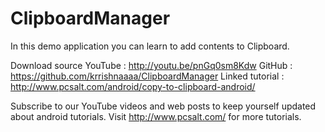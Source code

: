 ClipboardManager
================

In this demo application you can learn to add contents to Clipboard.

Download source
YouTube : http://youtu.be/pnGq0sm8Kdw
GitHub : https://github.com/krrishnaaaa/ClipboardManager
Linked tutorial : http://www.pcsalt.com/android/copy-to-clipboard-android/

Subscribe to our YouTube videos and web posts to keep yourself updated about android tutorials.
Visit http://www.pcsalt.com/ for more tutorials.
